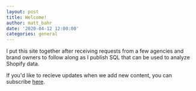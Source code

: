 ```yaml
---
layout: post
title: Welcome!
author: matt_bahr
date: '2020-04-12 12:00:00'
categories: general
---
```


I put this site together after receiving requests from a few agencies and brand owners to follow along as I publish SQL that can be used to analyze Shopify data. 

If you'd like to recieve updates when we add new content, you can subscribe [here](/subscribe).
